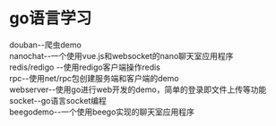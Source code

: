 # go语言学习
douban--爬虫demo<br> 
nanochat--一个使用vue.js和websocket的nano聊天室应用程序<br> 
redis/redigo --使用redigo客户端操作redis<br> 
rpc--使用net/rpc包创建服务端和客户端的demo<br>
webserver--使用go进行web开发的demo，简单的登录即文件上传等功能<br>
socket--go语言socket编程<br>
beegodemo--一个使用beego实现的聊天室应用程序


